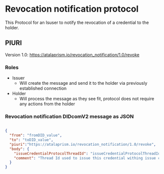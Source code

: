 # Revocation notification protocol

This Protocol for an Isuser to notify the revocation of a credential to the holder.



## PIURI

Version 1.0: <https://atalaprism.io/revocation_notification/1.0/revoke>

### Roles

- Issuer
  - Will create the message and send it to the holder via previously established connection
- Holder
  - Will process the message as they see fit, protocol does not require any actions from the holder


### Revocation notification DIDcomV2 message as JSON

```json

{
  "from": "fromDID_value",
  "to": "toDID_value",
  "piuri":"https://atalaprism.io/revocation_notification/1.0/revoke",
  "body": {
    "issueCredentialProtocolThreadId": "issueCredentialProtocolThreadId_value",
    "comment": "Thread Id used to issue this credential withing issue credential protocol"
  }
}

```
